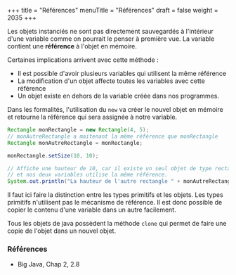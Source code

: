 +++
title = "Références"
menuTitle = "Références"
draft = false
weight = 2035
+++

Les objets instanciés ne sont pas directement sauvegardés à l'intérieur d'une variable comme on pourrait le penser à première vue. La variable contient une **référence** à l'objet en mémoire.

Certaines implications arrivent avec cette méthode :

* Il est possible d'avoir plusieurs variables qui utilisent la même référence
* La modification d'un objet affecte toutes les variables avec cette référence
* Un objet existe en dehors de la variable créée dans nos programmes.

Dans les formalités, l'utilisation du `new` va créer le nouvel objet en mémoire et retourne la référence qui sera assignée à notre variable.

```java
Rectangle monRectangle = new Rectangle(4, 5);
// monAutreRectangle a maitenant la même référence que monRectangle
Rectangle monAutreRectangle = monRectangle;

monRectangle.setSize(10, 10);

// Affiche une hauteur de 10, car il existe un seul objet de type rectangle
// et nos deux variables utilise la même référence. 
System.out.println("La hauteur de l'autre rectangle " + monAutreRectangle.getHeight());
```

Il faut ici faire la distinction entre les types primitifs et les objets. Les types primitifs n'utilisent pas le mécanisme de référence. Il est donc possible de copier le contenu d'une variable dans un autre facilement.

Tous les objets de java possèdent la méthode `clone` qui permet de faire une copie de l'objet dans un nouvel objet.


### Références
* Big Java, Chap 2, 2.8